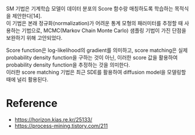 SM 기법은 기계학습 모델이 데이터 분포의 Score 함수랑 매칭하도록 학습하는 목적식을 제안한다[14].  
이 기법은 본래 정규화(normalization)가 어려운 통계 모형의 패러미터를 추정할 때 사용하는 기법으로, MCMC(Markov Chain Monte Carlo) 샘플링 기법이 가진 단점을 보완하기 위해 고안되었다.

Score function은 log-likelihood의 gradient를 의미하고, score matching은 실제 probability density function을 구하는 것이 아닌, 이러한 score 값을 활용하여 probability density function을 추정하는 것을 의미한다.  
이러한 score matching 기법은 최근 SDE를 활용하여 diffusion model을 모델링할 때에 널리 활용된다. 

# Reference
- https://horizon.kias.re.kr/25133/
- https://process-mining.tistory.com/211
